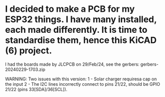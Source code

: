 I decided to make a PCB for my ESP32 things. I have many installed, each made differently. It is time to standardise them, hence this KiCAD (6) project.
======

I had the boards made by JLCPCB on 29/Feb/24, see the gerbers: gerbers-20240229-1703.zip

WARNING: Two issues with this version:
    1 - Solar charger requiresa cap on the input
    2 - The I2C lines incorrectly connect to pins 21/22, should be GPIO 21/22 (pins 33[SDA]/36[SCL]).

